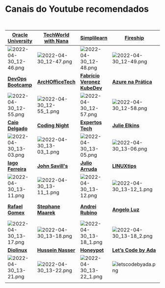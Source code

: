 # Canais do Youtube recomendados
<br>


| [**Oracle University**](https://www.youtube.com/c/OracleUniversity)|[**TechWorld<br>with Nana**](https://www.youtube.com/channel/UCdngmbVKX1Tgre699-XLlUA)|[**Simplilearn**](https://www.youtube.com/c/SimplilearnOfficial)|[**Fireship**](https://www.youtube.com/c/Fireship)|[**FreeCodeCamp**](https://www.youtube.com/c/Freecodecamp)|[**Gustavo Kalau**](https://www.youtube.com/c/GustavoKalau)|[**Go Cloud<br>Architects**](https://www.youtube.com/c/GoCloudArchitects)|
|--|--|--|--|--|--|--|
|![2022-04-30_12-46.png](https://drive.google.com/uc?export=view&id=1cG_s5A8VawLxumuYqViW9MBgHBTQfmZj)|![2022-04-30_12-47.png](https://drive.google.com/uc?export=view&id=1_FeGYf5CZHEcJuKcuZzU5_NFUeUMwE-g)|![2022-04-30_12-48.png](https://drive.google.com/uc?export=view&id=1SPf9ozhiiI0vHBkMJjCw3tZ-ApqiO50u)|![2022-04-30_12-49.png](https://drive.google.com/uc?export=view&id=1W9aFKnUmr3vpUGpllrNf8o5CCbe_2X4C)|![2022-04-30_12-51.png](https://drive.google.com/uc?export=view&id=1vnNNtUZm-Yf4W7lHioNno_K0VwAdnx1J)|![2022-04-30_12-52.png](https://drive.google.com/uc?export=view&id=16R8vqo1KGtgBAT8_-n660nZFMgG5L5An)|![2022-04-30_12-53.png](https://drive.google.com/uc?export=view&id=16iNlmPvMKEdvPZtV7WNOk54PHC1OUnOl)|
|[**DevOps Bootcamp**](https://www.youtube.com/c/DevOpsBootcamp)|[**ArcHOfficeTech**](https://www.youtube.com/c/ArcHOfficeTech)|[**Fabrício Veronez<br>KubeDev**](https://www.youtube.com/c/fabricioveronez)|[**Azure na Prática**](https://www.youtube.com/c/AzurenaPr%C3%A1tica)|[**SREBrasil**](https://www.youtube.com/c/SREBrasil1)|[**Cássio Botaro**](https://www.youtube.com/c/C%C3%A1ssioBotaro)|[**Bruno Russi**](https://www.youtube.com/channel/UCI_VM61NCdzOCyTAZuaie5w)|
|![2022-04-30_12-55.png](https://drive.google.com/uc?export=view&id=1MKbcL0zGeURxd8bWHS8KbuB5HcQ-JZ6O)|![2022-04-30_12-55_1.png](https://drive.google.com/uc?export=view&id=1nuguYzju97-_O16AFQ6LQW1W2VwJEcHE)|![2022-04-30_12-57.png](https://drive.google.com/uc?export=view&id=1-TwHmK3NgFXonJLzLJbBs0GG0b0nVova)|![2022-04-30_12-58.png](https://drive.google.com/uc?export=view&id=1Yuf_g5tPsntqDOLVCQP76KU59zZy912H)|![2022-04-30_12-59.png](https://drive.google.com/uc?export=view&id=136Z4qC2G9FEJpS8N5nI73IuoBQjgDu8O)|![2022-04-30_13-01.png](https://drive.google.com/uc?export=view&id=19V3Ejku1ayWYHroUhULdvX6PXKJzQqUZ)|![2022-04-30_13-01_1.png](https://drive.google.com/uc?export=view&id=1YP5h8pwDI2WN8qlcMEMBrvXO0zAyR-Ac)|
|[**Caio Delgado**](https://www.youtube.com/channel/UCQnpN5AUd36lnMHuIl_rihA)|[**Coding Night**](https://www.youtube.com/channel/UCLoVnmvp0fYn-BCK7yKTxUQ)|[**Expertos Tech**](https://www.youtube.com/c/ExpertosTech)|[**Julie Elkins**](https://www.youtube.com/c/JulieElkins)|[**The Cloud Bootcamp**](https://www.youtube.com/channel/UCWWBoGQZqlRpsavT-WEVxMA)|[**Fabio Akita**](https://www.youtube.com/user/AkitaOnRails)|[**Full Cycle**](https://www.youtube.com/channel/UCMUoZehUZBhLb8XaTc8TQrA)  |
|![2022-04-30_13-03.png](https://drive.google.com/uc?export=view&id=1ACCYrn_gpS0LknY7CMNfGappmR6mb-BY)|![2022-04-30_13-03_1.png](https://drive.google.com/uc?export=view&id=1-KnTYTnLeKGEmkkySNXuiaysaissVBjO)|![2022-04-30_13-05.png](https://drive.google.com/uc?export=view&id=1xnApZP7MJafHskCbt8BMr65YBrRhwfhz)|![2022-04-30_13-06.png](https://drive.google.com/uc?export=view&id=1agsDF5ttNdot1JtgJHHfL4hc2sCWjYe7)|![2022-04-30_13-07.png](https://drive.google.com/uc?export=view&id=1hF5wFs2L-Gfg9UqY5gRpNM_fwNcrRd85)|![2022-04-30_13-07_1.png](https://drive.google.com/uc?export=view&id=14rDEZ8j-UeAlaEceHyIqEVfQOl8pQlGR)|![2022-04-30_13-08.png](https://drive.google.com/uc?export=view&id=1WwpFgukhP4JV4FiFZSwasfLofXAXcGdQ)|
|[**Iago Ferreira**](https://www.youtube.com/channel/UCxdnVqoMYe95iq4ba-Y13BA)|[**John Savill's**](https://www.youtube.com/user/NTFAQGuy)|[**Julio Arruda**](https://www.youtube.com/user/julioarrudac)|[**LINUXtips**](https://www.youtube.com/user/linuxtipscanal)|[**Mateus Muller**](https://www.youtube.com/c/MateusMuller)|[**NetworkChuck**](https://www.youtube.com/user/NetworkChuck)|[**Punk do DevOps**](https://www.youtube.com/channel/UCyNp3i0UZeTL11CUBs9mZyA)|
|![2022-04-30_13-11.png](https://drive.google.com/uc?export=view&id=1A0_bOPzIhOf0ggP1ZsmqRfJ94uS5PuKl)|![2022-04-30_13-11_1.png](https://drive.google.com/uc?export=view&id=13B4QVF9KOdK8C7cLSnunbnslPf7o7Rd-)|![2022-04-30_13-12.png](https://drive.google.com/uc?export=view&id=160TY5aGiflvu78rQcK1cRd6uTGs2LrsC)|![2022-04-30_13-12_1.png](https://drive.google.com/uc?export=view&id=1EDaCMZ9wvAVMun1nQ_pXOPkkCNEeFpMy)|![2022-04-30_13-12_2.png](https://drive.google.com/uc?export=view&id=16WSICfGz9OVKjQrClyQjcy_m-hD7myo-)|![2022-04-30_13-12.png](https://drive.google.com/uc?export=view&id=1yDzCFE9JcYN0g5NyxOTeGnhcdgNJxTmI)|![2022-04-30_13-13.png](https://drive.google.com/uc?export=view&id=1qzUjPGnDPTszSrxN-Wa0CDSBY9coHNfh)|
|[**Rafael Gomex**](https://www.youtube.com/c/RafaelGomex/)|[**Stephane Maarek**](https://www.youtube.com/user/Nephaste20)|[**Andrei Rubino**](https://www.youtube.com/user/AndreiRubino)|[**Angelo Luz**](https://www.youtube.com/user/angelogluz)|[**Academind**](https://www.youtube.com/c/Academind)|[**AWS Training Center**](https://www.youtube.com/c/AWSTrainingCenter/)|[**Be A Better Dev**](https://www.youtube.com/c/BeABetterDev/)|
|![2022-04-30_13-17.png](https://drive.google.com/uc?export=view&id=1xr7fyBxkiJUmiff2SA51oBSipdZi4SCa)|![2022-04-30_13-18.png](https://drive.google.com/uc?export=view&id=1LtnHHTdzqDMBybX25w6X8slbvc0iU0vL)|![2022-04-30_13-18_1.png](https://drive.google.com/uc?export=view&id=1ctaigb2BTstxcShsSt0OEVphAqmL-lq3)|![2022-04-30_13-18_2.png](https://drive.google.com/uc?export=view&id=1hxQduMWdK2KsjfPFVwo0qO3O1tQg6rXi)|![2022-04-30_13-18_3.png](https://drive.google.com/uc?export=view&id=10zPQbpoFAbwuTDM14TbFIJRUpHu6_SQa)|![2022-04-30_13-18_4.png](https://drive.google.com/uc?export=view&id=1p29AcLmDDR3N3tpdUCk51qs1eBA1fN_z)|![2022-04-30_13-19.png](https://drive.google.com/uc?export=view&id=1uW05ijicRMUEPklugdZQRKCpQ3ffro0Q)|
|[**Diolinux**](https://www.youtube.com/user/Diolinux)|[**Hussein Nasser**](https://www.youtube.com/user/GISIGeometry)|[**Honeypot**](https://www.youtube.com/c/Honeypotio/)|[**Let’s Code by Ada**](https://www.youtube.com/c/LetsCodeBR)
|![2022-04-30_13-21.png](https://drive.google.com/uc?export=view&id=1n2FACPnp43BYuZWNoclar9Yijcf08NGF)|![2022-04-30_13-22.png](https://drive.google.com/uc?export=view&id=1WLp6kUrfzbXrt7iEAKTLVmHZr1VWdXS-)|![2022-04-30_13-22_1.png](https://drive.google.com/uc?export=view&id=145UwpywbrH8Q2AORk7sClrfG4nNy2iJf)|![letscodebyada.png](https://drive.google.com/uc?export=view&id=1uEM2a4R2q1Dk2psu7MbllafA2w-oaVgM)  |
|  |  |  |  |  |  |  |





